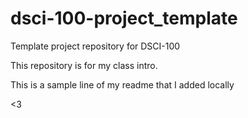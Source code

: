 # dsci-100-project_template
Template project repository for DSCI-100

This repository is for my class intro.

This is a sample line of my readme that I added locally

<3
